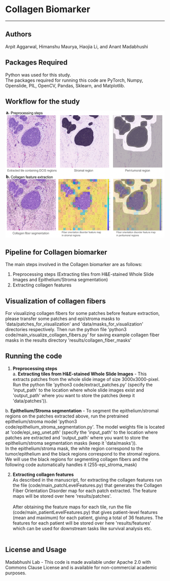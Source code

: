 # Collagen Biomarker

---


## Authors
Arpit Aggarwal, Himanshu Maurya, Haojia Li, and Anant Madabhushi<br>


## Packages Required
Python was used for this study.<br>
The packages required for running this code are PyTorch, Numpy, Openslide, PIL, OpenCV, Pandas, Sklearn, and Matplotlib.<br>


## Workflow for the study

<img src="example/workflow.png" width="600" height="400">


## Pipeline for Collagen biomarker
The main steps involved in the Collagen biomarker are as follows:
1. Preprocessing steps (Extracting tiles from H&E-stained Whole Slide Images and Epithelium/Stroma segmentation)
2. Extracting collagen features


## Visualization of collagen fibers
For visualizing collagen fibers for some patches before feature extraction, please transfer some patches and epi/stroma masks to 'data/patches_for_visualization' and 'data/masks_for_visualization' directories respectively. Then run the python file 'python3 code/main_visualize_collagen_fibers.py' for saving example collagen fiber masks in the results directory 'results/collagen_fiber_masks'


## Running the code
1. <b>Preprocessing steps</b><br>
a. <b>Extracting tiles from H&E-stained Whole Slide Images</b> - This extracts patches from the whole slide image of size 3000x3000-pixel. Run the python file 'python3 code/extract_patches.py' (specify the 'input_path' to the location where whole slide images exist and 'output_path' where you want to store the patches (keep it 'data/patches')).<br>

b. <b>Epithelium/Stroma segmentation</b> - To segment the epithelium/stromal regions on the patches extracted above, run the pretrained epithelium/stroma model 'python3 code/epithelium_stroma_segmentation.py'. The model weights file is located at 'code/epi_seg_unet.pth' (specify the 'input_path' to the location where patches are extracted and 'output_path' where you want to store the epithelium/stroma segmentation masks (keep it 'data/masks')).<br>
In the epithelium/stroma mask, the white region correspond to the tumor/epithelium and the black regions correspond to the stromal regions. We will use the black regions for segmenting collagen fibers and the following code automatically handles it (255-epi_stroma_mask)


2. <b>Extracting collagen features</b><br>
As described in the manuscript, for extracting the collagen features run the file (code/main_patchLevelFeatures.py) that generates the Collagen Fiber Orientation Disorder map for each patch extracted. The feature maps will be stored over here 'results/patches'.
<br><br>
After obtaining the feature maps for each tile, run the file (code/main_patientLevelFeatures.py) that gives patient-level features (mean and maximum) for each patient, giving a total of 36 features. The features for each patient will be stored over here 'results/features' which can be used for downstream tasks like survival analysis etc.<br><br>


## License and Usage
Madabhushi Lab - This code is made available under Apache 2.0 with Commons Clause License and is available for non-commercial academic purposes.